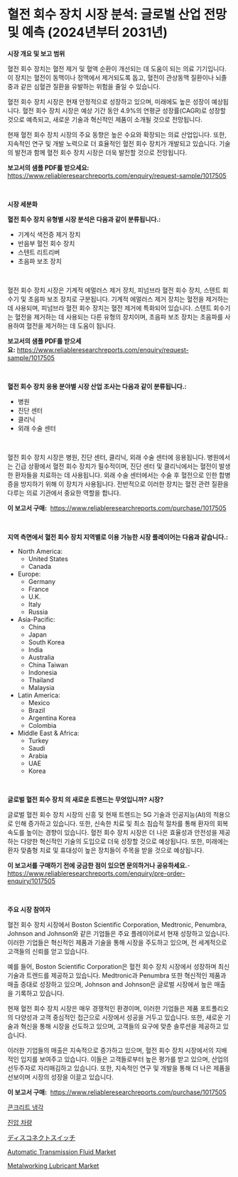 <p><h1>혈전 회수 장치 시장 분석: 글로벌 산업 전망 및 예측 (2024년부터 2031년)</h1></p><p><strong>시장 개요 및 보고 범위</strong></p>
<p><p>혈전 회수 장치는 혈전 제거 및 혈액 순환이 개선되는 데 도움이 되는 의료 기기입니다. 이 장치는 혈전이 동맥이나 정맥에서 제거되도록 돕고, 혈전이 관상동맥 질환이나 뇌졸중과 같은 심혈관 질환을 유발하는 위험을 줄일 수 있습니다.</p><p>혈전 회수 장치 시장은 현재 안정적으로 성장하고 있으며, 미래에도 높은 성장이 예상됩니다. 혈전 회수 장치 시장은 예상 기간 동안 4.9%의 연평균 성장률(CAGR)로 성장할 것으로 예측되고, 새로운 기술과 혁신적인 제품이 소개될 것으로 전망됩니다.</p><p>현재 혈전 회수 장치 시장의 주요 동향은 높은 수요와 확장되는 의료 산업입니다. 또한, 지속적인 연구 및 개발 노력으로 더 효율적인 혈전 회수 장치가 개발되고 있습니다. 기술의 발전과 함께 혈전 회수 장치 시장은 더욱 발전할 것으로 전망됩니다.</p></p>
<p><strong>보고서의 샘플 PDF를 받으세요:</strong> <a href="https://www.reliableresearchreports.com/enquiry/request-sample/1017505">https://www.reliableresearchreports.com/enquiry/request-sample/1017505</a></p>
<p>&nbsp;</p>
<p><strong>시장 세분화</strong></p>
<p><strong>혈전 회수 장치 유형별 시장 분석은 다음과 같이 분류됩니다.:</strong></p>
<p><ul><li>기계식 색전증 제거 장치</li><li>반음부 혈전 회수 장치</li><li>스텐트 리트리버</li><li>초음파 보조 장치</li></ul></p>
<p>&nbsp;</p>
<p><p>혈전 회수 장치 시장은 기계적 에멀러스 제거 장치, 피넘브라 혈전 회수 장치, 스텐트 회수기 및 초음파 보조 장치로 구분됩니다. 기계적 에멀러스 제거 장치는 혈전을 제거하는 데 사용되며, 피넘브라 혈전 회수 장치는 혈전 제거에 특화되어 있습니다. 스텐트 회수기는 혈전을 제거하는 데 사용되는 다른 유형의 장치이며, 초음파 보조 장치는 초음파를 사용하여 혈전을 제거하는 데 도움이 됩니다.</p></p>
<p><strong>보고서의 샘플 PDF를 받으세요:</strong>&nbsp;<a href="https://www.reliableresearchreports.com/enquiry/request-sample/1017505">https://www.reliableresearchreports.com/enquiry/request-sample/1017505</a></p>
<p>&nbsp;</p>
<p><strong> 혈전 회수 장치 응용 분야별 시장 산업 조사는 다음과 같이 분류됩니다.:</strong></p>
<p><ul><li>병원</li><li>진단 센터</li><li>클리닉</li><li>외래 수술 센터</li></ul></p>
<p>&nbsp;</p>
<p><p>혈전 회수 장치 시장은 병원, 진단 센터, 클리닉, 외래 수술 센터에 응용됩니다. 병원에서는 긴급 상황에서 혈전 회수 장치가 필수적이며, 진단 센터 및 클리닉에서는 혈전이 발생한 환자들을 치료하는 데 사용됩니다. 외래 수술 센터에서는 수술 후 혈전으로 인한 합병증을 방지하기 위해 이 장치가 사용됩니다. 전반적으로 이러한 장치는 혈전 관련 질환을 다루는 의료 기관에서 중요한 역할을 합니다.</p></p>
<p><strong>이 보고서 구매:</strong>&nbsp; <a href="https://www.reliableresearchreports.com/purchase/1017505">https://www.reliableresearchreports.com/purchase/1017505</a></p>
<p>&nbsp;</p>
<p><strong>지역 측면에서 혈전 회수 장치 지역별로 이용 가능한 시장 플레이어는 다음과 같습니다.:</strong></p>
<p><ul>
    <li>
        North America:
        <ul>
            <li>United States</li>
            <li>Canada</li>
        </ul>
    </li>
    <li>
        Europe:
        <ul>
            <li>Germany</li>
            <li>France</li>
            <li>U.K.</li>
            <li>Italy</li>
            <li>Russia</li>
        </ul>
    </li>
    <li>
        Asia-Pacific:
        <ul>
            <li>China</li>
            <li>Japan</li>
            <li>South Korea</li>
            <li>India</li>
            <li>Australia</li>
            <li>China Taiwan</li>
            <li>Indonesia</li>
            <li>Thailand</li>
            <li>Malaysia</li>
        </ul>
    </li>
    <li>
        Latin America:
        <ul>
            <li>Mexico</li>
            <li>Brazil</li>
            <li>Argentina Korea</li>
            <li>Colombia</li>
        </ul>
    </li>
    <li>
        Middle East & Africa:
        <ul>
            <li>Turkey</li>
            <li>Saudi</li>
            <li>Arabia</li>
            <li>UAE</li>
            <li>Korea</li>
        </ul>
    </li>
    </ul></p>
<p>&nbsp;</p>
<p><strong>글로벌 혈전 회수 장치 의 새로운 트렌드는 무엇입니까? 시장?</strong></p>
<p><p>글로벌 혈전 회수 장치 시장의 신흥 및 현재 트렌드는 5G 기술과 인공지능(AI)의 적용으로 인해 증가하고 있습니다. 또한, 신속한 치료 및 최소 침습적 절차를 통해 환자의 회복 속도를 높이는 경향이 있습니다. 혈전 회수 장치 시장은 더 나은 효율성과 안전성을 제공하는 다양한 혁신적인 기술의 도입으로 더욱 성장할 것으로 예상됩니다. 또한, 미래에는 환자 맞춤형 치료 및 휴대성이 높은 장치들이 주목을 받을 것으로 예상됩니다.</p></p>
<p><strong>이 보고서를 구매하기 전에 궁금한 점이 있으면 문의하거나 공유하세요.</strong>- <a href="https://www.reliableresearchreports.com/enquiry/pre-order-enquiry/1017505">https://www.reliableresearchreports.com/enquiry/pre-order-enquiry/1017505</a></p>
<p>&nbsp;</p>
<p><strong>주요 시장 참여자</strong></p>
<p><p>혈전 회수 장치 시장에서 Boston Scientific Corporation, Medtronic, Penumbra, Johnson and Johnson와 같은 기업들은 주요 플레이어로서 현재 성장하고 있습니다. 이러한 기업들은 혁신적인 제품과 기술을 통해 시장을 주도하고 있으며, 전 세계적으로 고객들의 신뢰를 얻고 있습니다.</p><p>예를 들어, Boston Scientific Corporation은 혈전 회수 장치 시장에서 성장하며 최신 기술과 트렌드를 제공하고 있습니다. Medtronic과 Penumbra 또한 혁신적인 제품과 매출 증대로 성장하고 있으며, Johnson and Johnson은 글로벌 시장에서 높은 매출을 기록하고 있습니다.</p><p>현재 혈전 회수 장치 시장은 매우 경쟁적인 환경이며, 이러한 기업들은 제품 포트폴리오의 다양성과 고객 중심적인 접근으로 시장에서 성공을 거두고 있습니다. 또한, 새로운 기술과 혁신을 통해 시장을 선도하고 있으며, 고객들의 요구에 맞춘 솔루션을 제공하고 있습니다.</p><p>이러한 기업들의 매출은 지속적으로 증가하고 있으며, 혈전 회수 장치 시장에서의 지배적인 입지를 보여주고 있습니다. 이들은 고객들로부터 높은 평가를 받고 있으며, 산업의 선두주자로 자리매김하고 있습니다. 또한, 지속적인 연구 및 개발을 통해 더 나은 제품을 선보이며 시장의 성장을 이끌고 있습니다.</p></p>
<p><strong>이 보고서 구매:</strong>&nbsp;&nbsp;<a href="https://www.reliableresearchreports.com/purchase/1017505">https://www.reliableresearchreports.com/purchase/1017505</a></p>
<p><p><a href="https://github.com/bunxhcci35271755/Market-Research-Report-List-1/blob/main/1731222189122.md">콘크리트 냉각</a></p><p><a href="https://medium.com/@bentleemidoriestelle7o/%EB%8C%80%EA%B7%9C%EB%AA%A8-%ED%8F%AD%EB%8F%99%EB%B0%A9%EC%A7%80-%EC%B0%A8%EB%9F%89-%EC%8B%9C%EC%9E%A5-%EB%B6%84%EC%84%9D-%EA%B8%80%EB%A1%9C%EB%B2%8C-%EC%82%B0%EC%97%85-%EC%A0%84%EB%A7%9D-%EB%B0%8F-%EC%98%88%EC%B8%A1-2024%EB%85%84%EB%B6%80%ED%84%B0-2031%EB%85%84%EA%B9%8C%EC%A7%80-03472a5c33b9">진압 차량</a></p><p><a href="https://github.com/efcvopdgkdx128/Market-Research-Report-List-1/blob/main/5257155189217.md">ディスコネクトスイッチ</a></p><p><a href="https://issuu.com/reportprime-2/docs/automatic-transmission-fluid-market-size-2030.pptx">Automatic Transmission Fluid Market</a></p><p><a href="https://summer-dogwood-3e9.notion.site/Metalworking-Lubricant-Market-Offers-Provide-Insightful-Data-for-the-Time-Period-from-2024-to-2031-a-817856e9a25a4665a5e26d8ac38ec179">Metalworking Lubricant Market</a></p></p>
